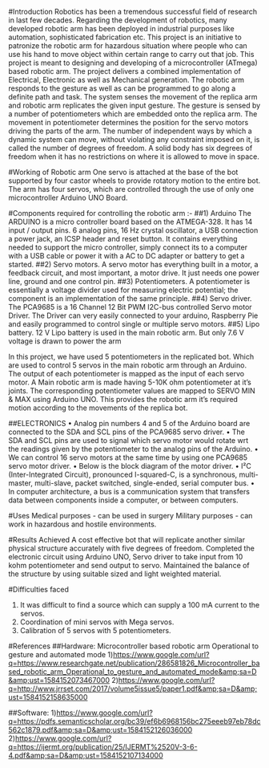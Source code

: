 #Introduction
Robotics has been a tremendous successful field of research in last few decades. Regarding the development of robotics, many developed robotic arm has been deployed in industrial purposes like automation, sophisticated fabrication etc. This project is an initiative to patronize the robotic arm for hazardous situation where people who can use his hand to move object within certain range to carry out that job. This project is meant to designing and developing of a microcontroller (ATmega) based robotic arm. The project delivers a combined implementation of Electrical, Electronic as well as Mechanical generation.
The robotic arm responds to the gesture as well as can be programmed to go along a definite path and task. The system senses the movement of the replica arm and robotic arm replicates the given input gesture. The gesture is sensed by a number of potentiometers which are embedded onto the replica arm. The movement in potentiometer determines the position for the servo motors driving the parts of the arm. The number of independent ways by which a dynamic system can move, without violating any constraint imposed on  it,  is  called  the  number  of  degrees  of freedom. A  solid  body  has  six  degrees  of  freedom  when  it  has  no  restrictions  on where  it  is  allowed  to  move  in  space. 

#Working of Robotic arm
One servo is attached at the base of the bot supported by four castor wheels to provide rotatory motion to the entire bot. The  arm  has  four  servos,  which  are  controlled  through  the  use  of  only  one microcontroller Arduino UNO Board.

#Components required for  controlling the robotic arm :-
##1)	Arduino 
The ARDUINO is a micro controller board based on the ATMEGA-328. It has 14 input / output pins. 6 analog pins, 16 Hz crystal oscillator, a USB connection a power jack, an ICSP header and reset button. It contains everything needed to support the micro controller, simply connect its to a computer with a USB cable or power it with a AC to DC adapter or battery to get a started.
##2)	Servo motors.
A servo motor has everything built in a motor, a feedback circuit, and most important, a motor drive. It just needs one power line, ground and one control pin.
##3)	Potentiometers.
A potentiometer is essentially a voltage divider used for measuring electric potential; the component is an implementation of the same principle. 
##4)	Servo driver.
The PCA9685 is a 16 Channel 12 Bit PWM I2C-bus controlled Servo motor Driver. The Driver can very easily connected to your arduino, Raspberry Pie and easily programmed to control single or multiple servo motors.
##5)	Lipo battery.
12 V Lipo battery is used in the main robotic arm. But only 7.6 V voltage is drawn to power the arm


In this project, we have used 5 potentiometers in the replicated bot. Which are used to control 5 servos in the main robotic arm through an Arduino. The output of each potentiometer is mapped as the input of each servo motor.
A Main robotic arm is made having 5-10K ohm potentiometer at it’s joints. The corresponding potentiometer values are mapped to SERVO MIN & MAX using Arduino UNO. This provides the robotic arm it’s required motion according to the movements of the replica bot.

##ELECTRONICS 
•	Analog pin numbers 4 and 5 of the Arduino board are connected to the SDA and SCL pins of the PCA9685 servo driver.
•	The SDA and SCL pins are used to signal which servo motor would rotate wrt the readings given by the potentiometer to the analog pins of the Arduino.
•	We can control 16 servo motors at the same time by using one PCA9685 servo motor driver.
•	Below is the block diagram of the motor driver.
•	I²C (Inter-Integrated Circuit), pronounced I-squared-C, is a synchronous, multi-master, multi-slave, packet switched, single-ended, serial computer bus.
•	In computer architecture, a bus is a communication system that transfers data between components inside a computer, or between computers.

#Uses 
Medical purposes - can be used in surgery
Military purposes - can work in hazardous and hostile environments.

#Results Achieved
A cost effective bot that will replicate another similar physical structure accurately with five degrees of freedom. Completed the electronic circuit using Arduino UNO, Servo driver to take input from 10 kohm potentiometer and send output to servo. Maintained the balance of the structure by using suitable sized and light weighted material.

#Difficulties faced
1)	It was difficult to find a source which can supply a 100 mA current to the servos. 
2)	Coordination of mini servos with Mega servos.
3)	Calibration of 5 servos with 5 potentiometers.

#References
##Hardware:
Microcontroller based robotic arm Operational to gesture and automated mode 
1)https://www.google.com/url?q=https://www.researchgate.net/publication/286581826_Microcontroller_based_robotic_arm_Operational_to_gesture_and_automated_mode&amp;sa=D&amp;ust=1584152073467000
2)https://www.google.com/url?q=http://www.jrrset.com/2017/volume5issue5/paper1.pdf&amp;sa=D&amp;ust=1584152158635000

##Software:
1)https://www.google.com/url?q=https://pdfs.semanticscholar.org/bc39/ef6b6968156bc275eeeb97eb78dc562c1879.pdf&amp;sa=D&amp;ust=1584152126036000
2)https://www.google.com/url?q=https://ijermt.org/publication/25/IJERMT%2520V-3-6-4.pdf&amp;sa=D&amp;ust=1584152107134000


